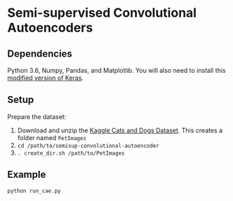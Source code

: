 # Semi-supervised Convolutional Autoencoders

## Dependencies

Python 3.6, Numpy, Pandas, and Matplotlib. You will also need to install this [modified version of Keras](https://github.com/jefio/keras/tree/feature/class-mode-xxy).

## Setup

Prepare the dataset:
1. Download and unzip the [Kaggle Cats and Dogs Dataset](https://www.microsoft.com/en-us/download/details.aspx?id=54765). This creates a folder named `PetImages`
2. `cd /path/to/semisup-convolutional-autoencoder`
3. `. create_dir.sh /path/to/PetImages`

## Example

```
python run_cae.py
```
